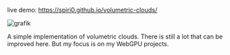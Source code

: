 live demo: https://spiri0.github.io/volumetric-clouds/

![grafik](https://github.com/Spiri0/volumetric-clouds/assets/69024222/9fb01fac-2b6e-47ee-bc4f-7302a2ccd6c0)

A simple implementation of volumetric clouds. There is still a lot that can be improved here. 
But my focus is on my WebGPU projects.
